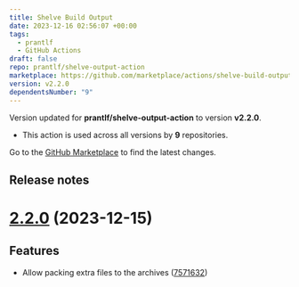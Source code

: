 ```yaml
---
title: Shelve Build Output
date: 2023-12-16 02:56:07 +00:00
tags:
  - prantlf
  - GitHub Actions
draft: false
repo: prantlf/shelve-output-action
marketplace: https://github.com/marketplace/actions/shelve-build-output
version: v2.2.0
dependentsNumber: "9"
---
```



Version updated for **prantlf/shelve-output-action** to version **v2.2.0**.
- This action is used across all versions by **9** repositories.

Go to the [GitHub Marketplace](https://github.com/marketplace/actions/shelve-build-output) to find the latest changes.

## Release notes

# [2.2.0](https://github.com/prantlf/shelve-output-action/compare/v2.1.0...v2.2.0) (2023-12-15)

## Features

* Allow packing extra files to the archives ([7571632](https://github.com/prantlf/shelve-output-action/commit/757163265caaa45eae8bf722211928e9f939081e))
